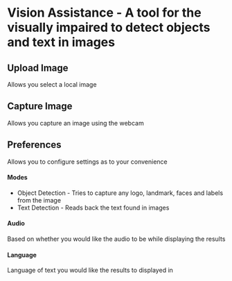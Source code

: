 # Vision Assistance - A tool for the visually impaired to detect objects and text in images

## Upload Image
Allows you select a local image

## Capture Image
Allows you capture an image using the webcam

## Preferences
Allows you to configure settings as to your convenience

#### Modes
- Object Detection - Tries to capture any logo, landmark, faces and labels from the image
- Text Detection - Reads back the text found in images

#### Audio
Based on whether you would like the audio to be while displaying the results

#### Language
Language of text you would like the results to displayed in